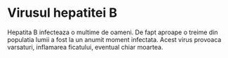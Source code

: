 # Virusul hepatitei B

Hepatita B infecteaza o multime de oameni. De fapt aproape o treime din
populatia lumii a fost la un anumit moment infectata. Acest virus provoaca
varsaturi, inflamarea ficatului, eventual chiar moartea.
